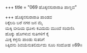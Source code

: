 +++
title = "069 ಹೊಕ್ಕನಸುರಾರಾತಿ ಪಾಣ್ಡವ"

+++
ಹೊಕ್ಕನಸುರಾರಾತಿ ಪಾಂಡವ  
ರಿಕ್ಕೆಲದಿ ಬರೆ ನಗರ ಜನ ಮೈ  
ಯಿಕ್ಕಿ ಬೀದಿಯ ಧೂಳು ಕವಿದುದು ಮುಂದೆ ಸಂದಣಿಸಿ  
ಹೊಕ್ಕು ಹೊಗಳುವ ಸುತಿಗಳಿಗೆ ಕೈ  
ಮಿಕ್ಕ ಕಳ್ಳನು ಪಾಂಡು ಸುತರಿಗೆ  
ಸಿಕ್ಕಿದನು ಶಿವಯೆನುತಲಿರ್ದುದು ಸೂರಿ ಸಂದೋಹ      ॥69॥